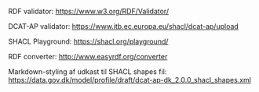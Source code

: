 RDF validator: https://www.w3.org/RDF/Validator/

DCAT-AP validator: https://www.itb.ec.europa.eu/shacl/dcat-ap/upload

SHACL Playground: https://shacl.org/playground/

RDF converter: http://www.easyrdf.org/converter

Markdown-styling af udkast til SHACL shapes fil: https://data.gov.dk/model/profile/draft/dcat-ap-dk_2.0.0_shacl_shapes.xml
